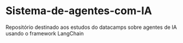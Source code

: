 # Sistema-de-agentes-com-IA
Repositório destinado aos estudos do datacamps sobre agentes de IA usando o framework LangChain
